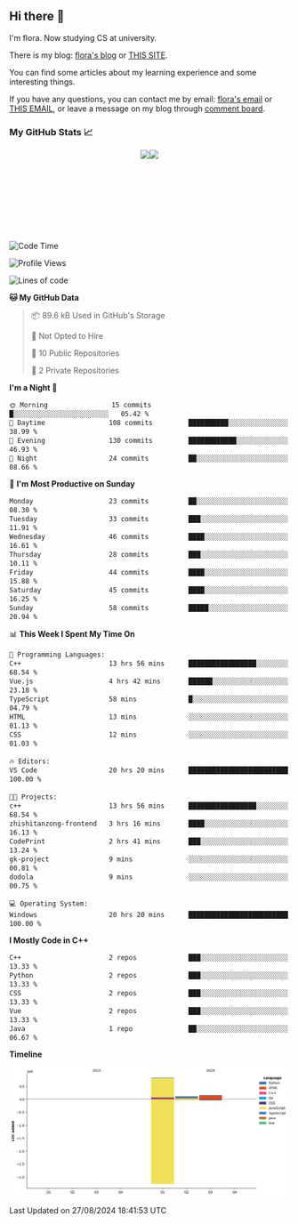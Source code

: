 ## Hi there 👋

I'm flora. Now studying CS at university. 

There is my blog: [flora's blog](https://florae006.github.io/) or [THIS SITE](https://dodolalorc.cn/). 

You can find some articles about my learning experience and some interesting things.

If you have any questions, you can contact me by email: [flora's email](mailto:chenflora124@gmail.com) or [THIS EMAIL](mailto:flora_chen2021@163.com), or leave a message on my blog through [comment board](https://florae006.github.io/comments/).

### My GitHub Stats 📈
<div style="display:flex;flex-direction:row;justify-content:center;">
  <img height="150" class="img" src="https://github-readme-stats.vercel.app/api?username=Florae006&count_private=true&show_icons=true&theme=graywhite&show_owner=true" />
  <img height="150" class="img" src="https://github-readme-stats.vercel.app/api/top-langs/?username=Florae006&layout=compact&theme=graywhite" />
</div>

<!--START_SECTION:waka-->
![Code Time](http://img.shields.io/badge/Code%20Time-209%20hrs%2010%20mins-blue)

![Profile Views](http://img.shields.io/badge/Profile%20Views-0-blue)

![Lines of code](https://img.shields.io/badge/From%20Hello%20World%20I%27ve%20Written-1.1%20million%20lines%20of%20code-blue)

**🐱 My GitHub Data** 

> 📦 89.6 kB Used in GitHub's Storage 
 > 
> 🚫 Not Opted to Hire
 > 
> 📜 10 Public Repositories 
 > 
> 🔑 2 Private Repositories 
 > 
**I'm a Night 🦉** 

```text
🌞 Morning                15 commits          █░░░░░░░░░░░░░░░░░░░░░░░░   05.42 % 
🌆 Daytime                108 commits         ██████████░░░░░░░░░░░░░░░   38.99 % 
🌃 Evening                130 commits         ████████████░░░░░░░░░░░░░   46.93 % 
🌙 Night                  24 commits          ██░░░░░░░░░░░░░░░░░░░░░░░   08.66 % 
```
📅 **I'm Most Productive on Sunday** 

```text
Monday                   23 commits          ██░░░░░░░░░░░░░░░░░░░░░░░   08.30 % 
Tuesday                  33 commits          ███░░░░░░░░░░░░░░░░░░░░░░   11.91 % 
Wednesday                46 commits          ████░░░░░░░░░░░░░░░░░░░░░   16.61 % 
Thursday                 28 commits          ███░░░░░░░░░░░░░░░░░░░░░░   10.11 % 
Friday                   44 commits          ████░░░░░░░░░░░░░░░░░░░░░   15.88 % 
Saturday                 45 commits          ████░░░░░░░░░░░░░░░░░░░░░   16.25 % 
Sunday                   58 commits          █████░░░░░░░░░░░░░░░░░░░░   20.94 % 
```


📊 **This Week I Spent My Time On** 

```text
💬 Programming Languages: 
C++                      13 hrs 56 mins      █████████████████░░░░░░░░   68.54 % 
Vue.js                   4 hrs 42 mins       ██████░░░░░░░░░░░░░░░░░░░   23.18 % 
TypeScript               58 mins             █░░░░░░░░░░░░░░░░░░░░░░░░   04.79 % 
HTML                     13 mins             ░░░░░░░░░░░░░░░░░░░░░░░░░   01.13 % 
CSS                      12 mins             ░░░░░░░░░░░░░░░░░░░░░░░░░   01.03 % 

🔥 Editors: 
VS Code                  20 hrs 20 mins      █████████████████████████   100.00 % 

🐱‍💻 Projects: 
c++                      13 hrs 56 mins      █████████████████░░░░░░░░   68.54 % 
zhishitanzong-frontend   3 hrs 16 mins       ████░░░░░░░░░░░░░░░░░░░░░   16.13 % 
CodePrint                2 hrs 41 mins       ███░░░░░░░░░░░░░░░░░░░░░░   13.24 % 
gk-project               9 mins              ░░░░░░░░░░░░░░░░░░░░░░░░░   00.81 % 
dodola                   9 mins              ░░░░░░░░░░░░░░░░░░░░░░░░░   00.75 % 

💻 Operating System: 
Windows                  20 hrs 20 mins      █████████████████████████   100.00 % 
```

**I Mostly Code in C++** 

```text
C++                      2 repos             ███░░░░░░░░░░░░░░░░░░░░░░   13.33 % 
Python                   2 repos             ███░░░░░░░░░░░░░░░░░░░░░░   13.33 % 
CSS                      2 repos             ███░░░░░░░░░░░░░░░░░░░░░░   13.33 % 
Vue                      2 repos             ███░░░░░░░░░░░░░░░░░░░░░░   13.33 % 
Java                     1 repo              ██░░░░░░░░░░░░░░░░░░░░░░░   06.67 % 
```



**Timeline**

![Lines of Code chart](https://raw.githubusercontent.com/Florae006/Florae006/main/assets/bar_graph.png)


 Last Updated on 27/08/2024 18:41:53 UTC
<!--END_SECTION:waka-->

<!--
**Florae006/Florae006** is a ✨ _special_ ✨ repository because its `README.md` (this file) appears on your GitHub profile.

Here are some ideas to get you started:

- 🔭 I’m currently working on ...
- 🌱 I’m currently learning ...
- 👯 I’m looking to collaborate on ...
- 🤔 I’m looking for help with ...
- 💬 Ask me about ...
- 📫 How to reach me: ...
- 😄 Pronouns: ...
- ⚡ Fun fact: ...
  -->
